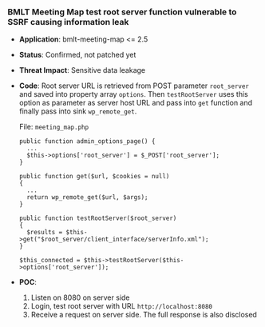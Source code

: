 ### BMLT Meeting Map test root server function vulnerable to SSRF causing information leak

- **Application**: bmlt-meeting-map <= 2.5

- **Status**: Confirmed, not patched yet

- **Threat Impact**: Sensitive data leakage

- **Code**: Root server URL is retrieved from POST parameter `root_server` and saved into property array `options`. Then `testRootServer` uses this option as parameter as server host URL and pass into `get` function and finally pass into sink `wp_remote_get`.

  File: `meeting_map.php`

  ```
  public function admin_options_page() {
    ...
    $this->options['root_server'] = $_POST['root_server'];
  }
  
  public function get($url, $cookies = null)
  {
    ...
    return wp_remote_get($url, $args);
  }
  
  public function testRootServer($root_server)
  {
    $results = $this->get("$root_server/client_interface/serverInfo.xml");
  }
  
  $this_connected = $this->testRootServer($this->options['root_server']);
  ```

- **POC**:
  1. Listen on 8080 on server side
  1. Login, test root server with URL `http://localhost:8080`
  1. Receive a request on server side. The full response is also disclosed
